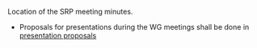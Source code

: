 Location of the SRP meeting minutes.

- Proposals for presentations during the WG meetings shall be done in [presentation proposals](safety-related-profile/meetings/presentation_proposals.md)

  
